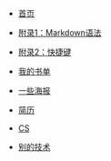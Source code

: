 <!-- docs/_sidebar.md -->

<!-- 
用于添加导航栏的内容

单层导航栏
    * [导航栏中显示的名称](文件名) 

多层导航栏
    * [导航栏中显示的名称](/路径/文件名)
-->

* [首页](README.md)
* [附录1：Markdown语法](/Others/Grammar.md)
* [附录2：快捷键](/Others/ShortcutKey.md)
* [我的书单](/Others/BookList.md)
* [一些海报](/Others/Posters.md)
* [简历](/Others/Resume.md)

* [CS](/CS/README.md)
* [别的技术](/SKILL/README.md)